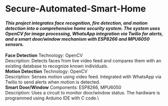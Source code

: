 # Secure-Automated-Smart-Home
#### *This project integrates face recognition, fire detection, and motion detection into a comprehensive home security system. The system uses OpenCV for image processing, WhatsApp integration via Twilio for alerts, and a smart door/window mechanism with ESP8266 and MPU6050 sensors.*
**Face Detection**
Technology: OpenCV\
Description: Detects faces from live video feed and compares them with an existing database to recognize known individuals.\
**Motion Detection**
Technology: OpenCV\
Description: Senses motion using video feed. Integrated with WhatsApp via Twilio to send alerts when motion is detected.\
**Smart Door/Window**
Components: ESP8266, MPU6050\
Description: Uses a circuit to monitor door/window status. The hardware is programmed using Arduino IDE with C code.\
